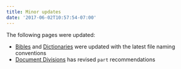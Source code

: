 ```yaml
---
title: Minor updates
date: '2017-06-02T10:57:54-07:00'
---
```

The following pages were updated:

* [Bibles](../../../../../code/bibles.html) and [Dictionaries](../../../../../code/dictionaries.html) were updated with the latest file naming conventions
* [Document Divisions](../../../../../code/semantics.html#Document-Divisions) has revised `part` recommendations
